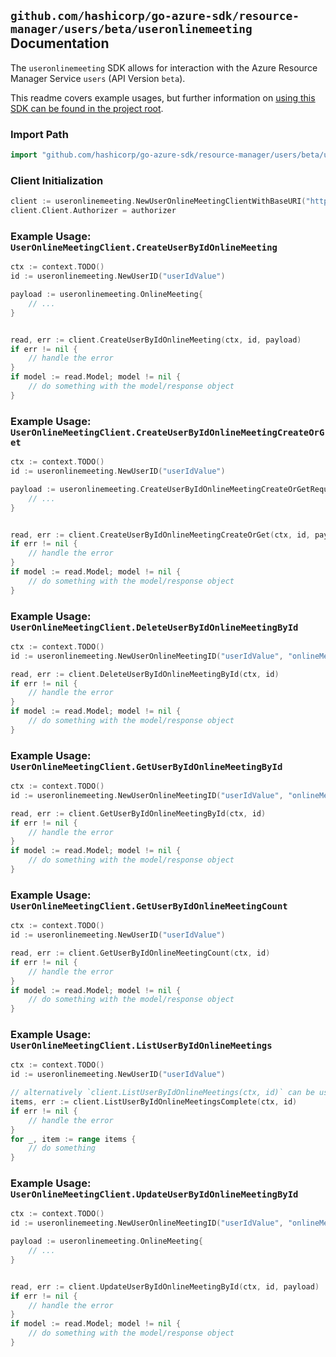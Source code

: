 
## `github.com/hashicorp/go-azure-sdk/resource-manager/users/beta/useronlinemeeting` Documentation

The `useronlinemeeting` SDK allows for interaction with the Azure Resource Manager Service `users` (API Version `beta`).

This readme covers example usages, but further information on [using this SDK can be found in the project root](https://github.com/hashicorp/go-azure-sdk/tree/main/docs).

### Import Path

```go
import "github.com/hashicorp/go-azure-sdk/resource-manager/users/beta/useronlinemeeting"
```


### Client Initialization

```go
client := useronlinemeeting.NewUserOnlineMeetingClientWithBaseURI("https://management.azure.com")
client.Client.Authorizer = authorizer
```


### Example Usage: `UserOnlineMeetingClient.CreateUserByIdOnlineMeeting`

```go
ctx := context.TODO()
id := useronlinemeeting.NewUserID("userIdValue")

payload := useronlinemeeting.OnlineMeeting{
	// ...
}


read, err := client.CreateUserByIdOnlineMeeting(ctx, id, payload)
if err != nil {
	// handle the error
}
if model := read.Model; model != nil {
	// do something with the model/response object
}
```


### Example Usage: `UserOnlineMeetingClient.CreateUserByIdOnlineMeetingCreateOrGet`

```go
ctx := context.TODO()
id := useronlinemeeting.NewUserID("userIdValue")

payload := useronlinemeeting.CreateUserByIdOnlineMeetingCreateOrGetRequest{
	// ...
}


read, err := client.CreateUserByIdOnlineMeetingCreateOrGet(ctx, id, payload)
if err != nil {
	// handle the error
}
if model := read.Model; model != nil {
	// do something with the model/response object
}
```


### Example Usage: `UserOnlineMeetingClient.DeleteUserByIdOnlineMeetingById`

```go
ctx := context.TODO()
id := useronlinemeeting.NewUserOnlineMeetingID("userIdValue", "onlineMeetingIdValue")

read, err := client.DeleteUserByIdOnlineMeetingById(ctx, id)
if err != nil {
	// handle the error
}
if model := read.Model; model != nil {
	// do something with the model/response object
}
```


### Example Usage: `UserOnlineMeetingClient.GetUserByIdOnlineMeetingById`

```go
ctx := context.TODO()
id := useronlinemeeting.NewUserOnlineMeetingID("userIdValue", "onlineMeetingIdValue")

read, err := client.GetUserByIdOnlineMeetingById(ctx, id)
if err != nil {
	// handle the error
}
if model := read.Model; model != nil {
	// do something with the model/response object
}
```


### Example Usage: `UserOnlineMeetingClient.GetUserByIdOnlineMeetingCount`

```go
ctx := context.TODO()
id := useronlinemeeting.NewUserID("userIdValue")

read, err := client.GetUserByIdOnlineMeetingCount(ctx, id)
if err != nil {
	// handle the error
}
if model := read.Model; model != nil {
	// do something with the model/response object
}
```


### Example Usage: `UserOnlineMeetingClient.ListUserByIdOnlineMeetings`

```go
ctx := context.TODO()
id := useronlinemeeting.NewUserID("userIdValue")

// alternatively `client.ListUserByIdOnlineMeetings(ctx, id)` can be used to do batched pagination
items, err := client.ListUserByIdOnlineMeetingsComplete(ctx, id)
if err != nil {
	// handle the error
}
for _, item := range items {
	// do something
}
```


### Example Usage: `UserOnlineMeetingClient.UpdateUserByIdOnlineMeetingById`

```go
ctx := context.TODO()
id := useronlinemeeting.NewUserOnlineMeetingID("userIdValue", "onlineMeetingIdValue")

payload := useronlinemeeting.OnlineMeeting{
	// ...
}


read, err := client.UpdateUserByIdOnlineMeetingById(ctx, id, payload)
if err != nil {
	// handle the error
}
if model := read.Model; model != nil {
	// do something with the model/response object
}
```
